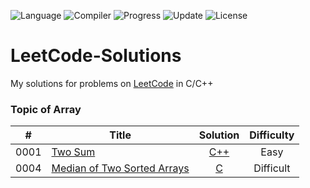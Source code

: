 ![Language](https://img.shields.io/badge/Language-C%2FC%2B%2B-blue)  ![Compiler](https://img.shields.io/badge/Compiler-GCC-green)  ![Progress](https://img.shields.io/badge/Progress-1%2F1150-yellow)  ![Update](https://img.shields.io/badge/Update-Every%20Few%20Days-orange)  ![License](https://img.shields.io/badge/License-MIT-red)

# LeetCode-Solutions
My solutions for problems on [LeetCode](https://leetcode-cn.com/) in C/C++



### Topic of Array
| # | Title | Solution | Difficulty |
|:-:|-------|:--------:|:----------:|
|0001|[Two Sum](https://leetcode-cn.com/problems/two-sum/)|[C++](./0001_two_sum/solution2.cc)|Easy|
|0004|[Median of Two Sorted Arrays](https://leetcode-cn.com/problems/median-of-two-sorted-arrays/)|[C](./0004_median_of_two_sorted_arrays/solution2.c)|Difficult|

